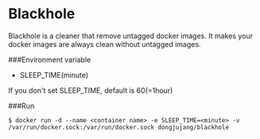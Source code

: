 # Blackhole

Blackhole is a cleaner that remove untagged docker images. It makes your docker images are always clean without untagged images.

###Environment variable

* SLEEP_TIME(minute)

If you don't set SLEEP_TIME, default is 60(=1hour)

###Run

```
$ docker run -d --name <container name> -e SLEEP_TIME=<minute> -v /var/run/docker.sock:/var/run/docker.sock dongjujang/blackhole
```
